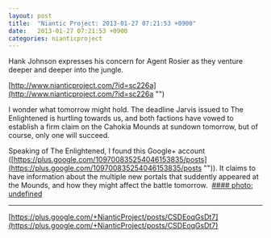 ```yaml
---
layout: post
title:  "Niantic Project: 2013-01-27 07:21:53 +0900"
date:   2013-01-27 07:21:53 +0900
categories: nianticproject
---
```

Hank Johnson expresses his concern for Agent Rosier as they venture deeper and deeper into the jungle.

[http://www.nianticproject.com/?id=sc226a](http://www.nianticproject.com/?id=sc226a "")

I wonder what tomorrow might hold. The deadline Jarvis issued to The Enlightened is hurtling towards us, and both factions have vowed to establish a firm claim on the Cahokia Mounds at sundown tomorrow, but of course, only one will succeed.

Speaking of The Enlightened, I found this Google+ account ([https://plus.google.com/109700835254046153835/posts](https://plus.google.com/109700835254046153835/posts "")). It claims to have information about the multiple new portals that suddently appeared at the Mounds, and how they might affect the battle tomorrow. 
[#### photo: undefined](https://lh4.googleusercontent.com/-uUZeIUWD-Wg/UQRWlGgTn0I/AAAAAAAAc6E/DOovLFiEmPk/w1158-h1538/instinct.jpg "")
- - -
[https://plus.google.com/+NianticProject/posts/CSDEoqGsDt7](https://plus.google.com/+NianticProject/posts/CSDEoqGsDt7)
